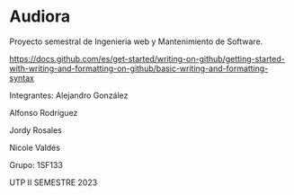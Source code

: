 # Audiora
Proyecto semestral de Ingenieria web y Mantenimiento de Software.

https://docs.github.com/es/get-started/writing-on-github/getting-started-with-writing-and-formatting-on-github/basic-writing-and-formatting-syntax

Integrantes:
Alejandro González

Alfonso Rodríguez

Jordy Rosales

Nicole Valdés

Grupo: 1SF133

UTP II SEMESTRE 2023
